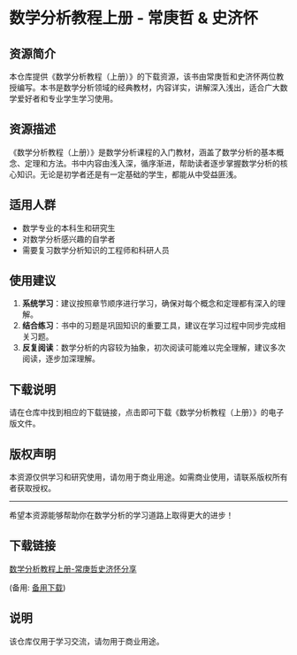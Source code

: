 # 数学分析教程上册 - 常庚哲 & 史济怀

## 资源简介

本仓库提供《数学分析教程（上册）》的下载资源，该书由常庚哲和史济怀两位教授编写。本书是数学分析领域的经典教材，内容详实，讲解深入浅出，适合广大数学爱好者和专业学生学习使用。

## 资源描述

《数学分析教程（上册）》是数学分析课程的入门教材，涵盖了数学分析的基本概念、定理和方法。书中内容由浅入深，循序渐进，帮助读者逐步掌握数学分析的核心知识。无论是初学者还是有一定基础的学生，都能从中受益匪浅。

## 适用人群

- 数学专业的本科生和研究生
- 对数学分析感兴趣的自学者
- 需要复习数学分析知识的工程师和科研人员

## 使用建议

1. **系统学习**：建议按照章节顺序进行学习，确保对每个概念和定理都有深入的理解。
2. **结合练习**：书中的习题是巩固知识的重要工具，建议在学习过程中同步完成相关习题。
3. **反复阅读**：数学分析的内容较为抽象，初次阅读可能难以完全理解，建议多次阅读，逐步加深理解。

## 下载说明

请在仓库中找到相应的下载链接，点击即可下载《数学分析教程（上册）》的电子版文件。

## 版权声明

本资源仅供学习和研究使用，请勿用于商业用途。如需商业使用，请联系版权所有者获取授权。

---

希望本资源能够帮助你在数学分析的学习道路上取得更大的进步！

## 下载链接
[数学分析教程上册-常庚哲史济怀分享](https://pan.quark.cn/s/f44bfbc66290) 

(备用: [备用下载](https://pan.baidu.com/s/1hBAG7jKbQvnz8aBvAsoICA?pwd=1234))

## 说明

该仓库仅用于学习交流，请勿用于商业用途。
